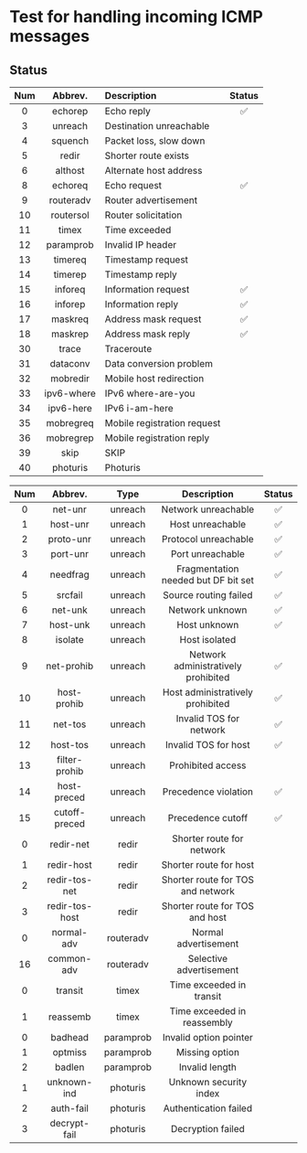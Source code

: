 # Test for handling incoming ICMP messages

## Status

|  Num  |	Abbrev.	  |	Description               | Status
|:-----:|:---------:|:--------------------------|:-----------------:
     0	|echorep	 	|Echo reply                 |:white_check_mark:
	   3	|unreach		|Destination unreachable    |
	   4	|squench		|Packet loss, slow down     |
	   5	|redir		  |Shorter	route exists      |
	   6	|althost		|Alternate host address     |
	   8	|echoreq		|Echo request               |:white_check_mark:
	   9	|routeradv	|Router advertisement       |
	   10	|routersol	|Router solicitation        |
	   11	|timex		  |Time exceeded              |
	   12	|paramprob	|Invalid	IP header         |
	   13	|timereq		|Timestamp request          |
	   14	|timerep		|Timestamp reply            |
	   15	|inforeq		|Information request        |:white_check_mark:
	   16	|inforep		|Information reply          |:white_check_mark:
	   17	|maskreq		|Address	mask request      |:white_check_mark:
	   18	|maskrep		|Address	mask reply        |:white_check_mark:
	   30	|trace		  |Traceroute                 |
	   31	|dataconv	  |Data conversion	problem   |
	   32	|mobredir	  |Mobile host redirection    |
	   33	|ipv6-where |IPv6 where-are-you         |
	   34	|ipv6-here	|IPv6 i-am-here             |
	   35	|mobregreq	|Mobile registration request|
	   36	|mobregrep	|Mobile registration reply  |
	   39	|skip		    |SKIP                       |
	   40	|photuris	  |Photuris                   |

|  Num | Abbrev.        |   Type        | Description                         | Status
|:----:|:------------:  |:-------------:|:-----------------------------------:|:------:
     0	|net-unr		    |unreach	      |Network unreachable                  |:white_check_mark:
	   1	|host-unr	      |unreach	      |Host unreachable                     |:white_check_mark:
	   2	|proto-unr	    |unreach	      |Protocol unreachable                 |:white_check_mark:
	   3	|port-unr	      |unreach	      |Port unreachable                     |:white_check_mark:
	   4	|needfrag	      |unreach	      |Fragmentation needed but DF bit set  |:white_check_mark:
	   5	|srcfail		    |unreach	      |Source routing failed                |:white_check_mark:
	   6	|net-unk		    |unreach	      |Network unknown                      |:white_check_mark:
	   7	|host-unk	      |unreach	      |Host unknown                         |:white_check_mark:
	   8	|isolate		    |unreach	      |Host isolated                        |
	   9	|net-prohib     |unreach	      |Network administratively prohibited  |:white_check_mark:
	   10	|host-prohib	  |unreach	      |Host administratively prohibited     |:white_check_mark:
	   11	|net-tos		    |unreach	      |Invalid TOS	for network             |:white_check_mark:
	   12	|host-tos	      |unreach	      |Invalid TOS	for host                |:white_check_mark:
	   13	|filter-prohib	|unreach	      |Prohibited access                    |
	   14	|host-preced	  |unreach	      |Precedence violation                 |:white_check_mark:
	   15	|cutoff-preced	|unreach	      |Precedence cutoff                    |:white_check_mark:
	   0	|redir-net	    |redir	        |Shorter route for network            |
	   1	|redir-host	    |redir	        |Shorter route for host               |
	   2	|redir-tos-net	|redir	        |Shorter route for TOS and network    |
	   3	|redir-tos-host |redir	        |Shorter route for TOS and host       |
	   0	|normal-adv	    |routeradv      |Normal advertisement                 |
	   16	|common-adv	    |routeradv      |Selective advertisement              |
	   0	|transit		    |timex	        |Time exceeded in transit             |
	   1	|reassemb	      |timex	        |Time exceeded in reassembly          |
	   0	|badhead		    |paramprob      |Invalid option pointer               |
	   1	|optmiss		    |paramprob      |Missing option                       |
	   2	|badlen		      |paramprob      |Invalid length                       |
	   1	|unknown-ind	  |photuris       |Unknown security index               |
	   2	|auth-fail	    |photuris       |Authentication failed                |
	   3	|decrypt-fail	  |photuris       |Decryption failed                    |
